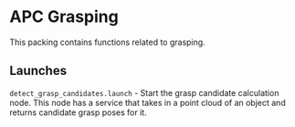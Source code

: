 # APC Grasping

This packing contains functions related to grasping.

## Launches

`detect_grasp_candidates.launch` - Start the grasp candidate calculation node.  This node has a service that takes in a point cloud of an object and returns candidate grasp poses for it.
